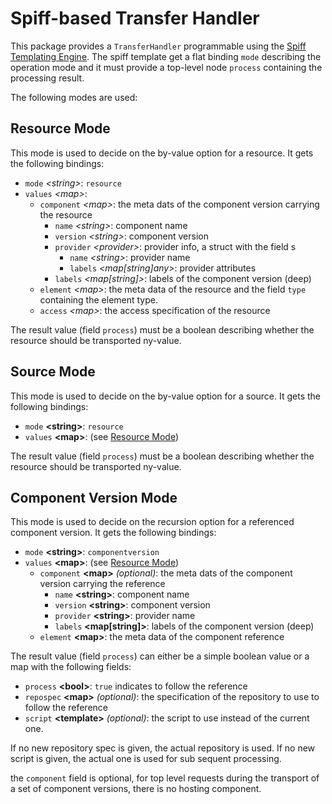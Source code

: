 
# Spiff-based Transfer Handler

This package provides a `TransferHandler` programmable using the
[Spiff Templating Engine](https://github.com/mandelsoft/spiff).
The spiff template get a flat binding `mode` describing the operation mode
and it must provide a top-level node `process` containing
the processing result.

The following modes are used:

## Resource Mode

This mode is used to decide on the by-value option for a resource. It gets the
following bindings:

- `mode` *&lt;string>*: `resource`
- `values` *&lt;map>*:
  - `component` *&lt;map>*:  the meta dats of the component version carrying the resource
    - `name` *&lt;string>*: component name
    - `version` *&lt;string>*: component version
    - `provider` *&lt;provider>*: provider info, a struct with the field s
      - `name` *&lt;string>*: provider name
      - `labels` *&lt;map[string]any>*: provider attributes
    - `labels` *&lt;map[string]>*: labels of the component version (deep)
  - `element` *&lt;map>*:  the meta data of the resource and the field `type` containing the element type.
  - `access` *&lt;map>*:  the access specification of the resource

The result value (field `process`) must be a boolean describing whether the
resource should be transported ny-value.

## Source Mode

This mode is used to decide on the by-value option for a source. It gets the
following bindings:

- `mode` **&lt;string>**: `resource`
- `values` **&lt;map>**: (see [Resource Mode](#resource-mode))

The result value (field `process`) must be a boolean describing whether the
resource should be transported ny-value.

## Component Version Mode

This mode is used to decide on the recursion option for a referenced component
version. It gets the  following bindings:

- `mode` **&lt;string>**: `componentversion`
- `values` **&lt;map>**: (see [Resource Mode](#resource-mode))
  - `component` **&lt;map>** *(optional)*:  the meta dats of the component version carrying the reference
    - `name` **&lt;string>**: component name
    - `version` **&lt;string>**: component version
    - `provider` **&lt;string>**: provider name
    - `labels` **&lt;map[string]>**: labels of the component version (deep)
  - `element` **&lt;map>**:  the meta data of the component reference 

The result value (field `process`) can either be a simple boolean value
or a map with the following fields:

- `process` **&lt;bool>**: `true` indicates to follow the reference
- `repospec` **&lt;map>** *(optional)*: the specification of the repository to use to follow the reference
- `script` **&lt;template>** *(optional)*: the script to use instead of the current one.

If no new repository spec is given, the actual repository is used. If no new
script is given, the actual one is used for sub sequent processing.

the `component` field is optional, for top level requests during the transport
of a set of component versions, there is no hosting component.